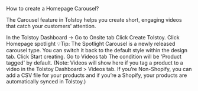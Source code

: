 How to create a Homepage Carousel?

The Carousel feature in Tolstoy helps you create short, engaging videos that catch your customers' attention.

In the Tolstoy Dashboard -> Go to Onsite tab
​Click Create Tolstoy.
Click Homepage spotlight
💡Tip: The Spotlight Carousel is a newly released carousel type. You can switch it back to the default style within the design tab.
Click Start creating.
Go to Videos tab
The condition will be 'Product tagged' by default. (Note: Videos will show here if you tag a product to a video in the Tolstoy Dashboard > Videos tab. If you’re Non-Shopify, you can add a CSV file for your products and if you’re a Shopify, your products are automatically synced in Tolstoy.)
